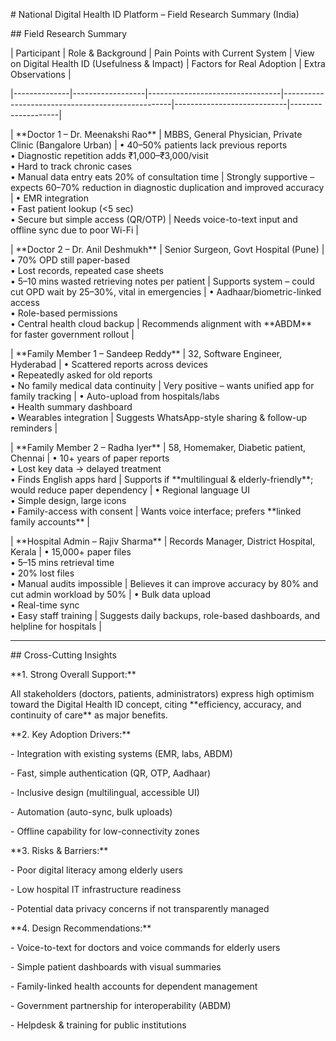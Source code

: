 \# National Digital Health ID Platform – Field Research Summary (India)



\## Field Research Summary



| Participant | Role \& Background | Pain Points with Current System | View on Digital Health ID (Usefulness \& Impact) | Factors for Real Adoption | Extra Observations |

|--------------|------------------|---------------------------------|--------------------------------------------------|----------------------------|--------------------|

| \*\*Doctor 1 – Dr. Meenakshi Rao\*\* | MBBS, General Physician, Private Clinic (Bangalore Urban) | • 40–50% patients lack previous reports<br>• Diagnostic repetition adds ₹1,000–₹3,000/visit<br>• Hard to track chronic cases<br>• Manual data entry eats 20% of consultation time | Strongly supportive – expects 60–70% reduction in diagnostic duplication and improved accuracy | • EMR integration<br>• Fast patient lookup (<5 sec)<br>• Secure but simple access (QR/OTP) | Needs voice-to-text input and offline sync due to poor Wi-Fi |

| \*\*Doctor 2 – Dr. Anil Deshmukh\*\* | Senior Surgeon, Govt Hospital (Pune) | • 70% OPD still paper-based<br>• Lost records, repeated case sheets<br>• 5–10 mins wasted retrieving notes per patient | Supports system – could cut OPD wait by 25–30%, vital in emergencies | • Aadhaar/biometric-linked access<br>• Role-based permissions<br>• Central health cloud backup | Recommends alignment with \*\*ABDM\*\* for faster government rollout |

| \*\*Family Member 1 – Sandeep Reddy\*\* | 32, Software Engineer, Hyderabad | • Scattered reports across devices<br>• Repeatedly asked for old reports<br>• No family medical data continuity | Very positive – wants unified app for family tracking | • Auto-upload from hospitals/labs<br>• Health summary dashboard<br>• Wearables integration | Suggests WhatsApp-style sharing \& follow-up reminders |

| \*\*Family Member 2 – Radha Iyer\*\* | 58, Homemaker, Diabetic patient, Chennai | • 10+ years of paper reports<br>• Lost key data → delayed treatment<br>• Finds English apps hard | Supports if \*\*multilingual \& elderly-friendly\*\*; would reduce paper dependency | • Regional language UI<br>• Simple design, large icons<br>• Family-access with consent | Wants voice interface; prefers \*\*linked family accounts\*\* |

| \*\*Hospital Admin – Rajiv Sharma\*\* | Records Manager, District Hospital, Kerala | • 15,000+ paper files<br>• 5–15 mins retrieval time<br>• 20% lost files<br>• Manual audits impossible | Believes it can improve accuracy by 80% and cut admin workload by 50% | • Bulk data upload<br>• Real-time sync<br>• Easy staff training | Suggests daily backups, role-based dashboards, and helpline for hospitals |



---



\## Cross-Cutting Insights



\*\*1. Strong Overall Support:\*\*  

All stakeholders (doctors, patients, administrators) express high optimism toward the Digital Health ID concept, citing \*\*efficiency, accuracy, and continuity of care\*\* as major benefits.



\*\*2. Key Adoption Drivers:\*\*  

\- Integration with existing systems (EMR, labs, ABDM)  

\- Fast, simple authentication (QR, OTP, Aadhaar)  

\- Inclusive design (multilingual, accessible UI)  

\- Automation (auto-sync, bulk uploads)  

\- Offline capability for low-connectivity zones  



\*\*3. Risks \& Barriers:\*\*  

\- Poor digital literacy among elderly users  

\- Low hospital IT infrastructure readiness  

\- Potential data privacy concerns if not transparently managed  



\*\*4. Design Recommendations:\*\*  

\- Voice-to-text for doctors and voice commands for elderly users  

\- Simple patient dashboards with visual summaries  

\- Family-linked health accounts for dependent management  

\- Government partnership for interoperability (ABDM)  

\- Helpdesk \& training for public institutions  



